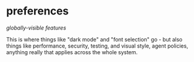 # preferences
*globally-visible features*

This is where things like "dark mode" and "font selection" go - but also things like performance, security, testing, and visual style, agent policies, anything really that applies across the whole system.